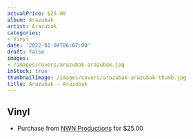 ```yaml
---
actualPrice: $25.00
album: Arazubak
artist: Arazubak
categories:
- Vinyl
date: '2022-01-04T06:07:00'
draft: false
images:
- /images/covers/arazubak-arazubak.jpg
inStock: true
thumbnailImage: /images/covers/arazubak-arazubak-thumb.jpg
title: Arazubak - Arazubak
---
```


## Vinyl
* Purchase from [NWN Productions](http://shop.nwnprod.com/index.php?route=product/product&path=75&product_id=20126&sort=pd.name&order=ASC) for $25.00
